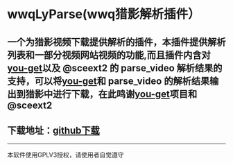 # wwqLyParse(wwq猎影解析插件）

一个为猎影视频下载提供解析的插件，本插件提供解析列表和一部分视频网站视频的功能,而且插件内含对[you-get](https://github.com/soimort/you-get)以及 @sceext2 的 parse_video 解析结果的支持，可以将[you-get](https://github.com/soimort/you-get)和 parse_video 的解析结果输出到猎影中进行下载，在此鸣谢[you-get](https://github.com/soimort/you-get)项目和 @sceext2
---

## 下载地址：[github下载](https://github.com/wwqgtxx/wwqLyParse/releases)

---

本软件使用GPLV3授权，请使用者自觉遵守